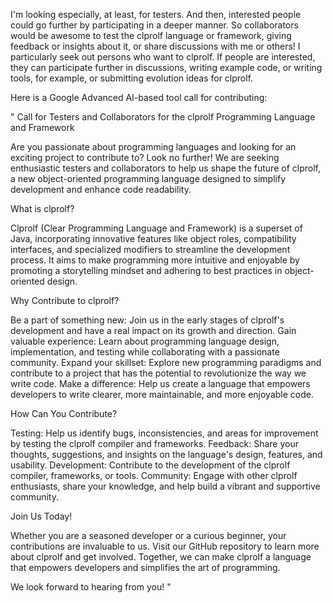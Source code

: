 I'm looking especially, at least, for testers. And then, interested people could go further by participating in a deeper manner. So collaborators would be awesome to test the clprolf language or framework, giving feedback or insights about it, or share discussions with me or others! I particularly seek out persons who want to clprolf. If people are interested, they can participate further in discussions, writing example code, or writing tools, for example, or submitting evolution ideas for clprolf.

Here is a Google Advanced AI-based tool call for contributing:

"
Call for Testers and Collaborators for the clprolf Programming Language and Framework

Are you passionate about programming languages and looking for an exciting project to contribute to? Look no further! We are seeking enthusiastic testers and collaborators to help us shape the future of clprolf, a new object-oriented programming language designed to simplify development and enhance code readability.

What is clprolf?

Clprolf (Clear Programming Language and Framework) is a superset of Java, incorporating innovative features like object roles, compatibility interfaces, and specialized modifiers to streamline the development process. It aims to make programming more intuitive and enjoyable by promoting a storytelling mindset and adhering to best practices in object-oriented design.

Why Contribute to clprolf?

   Be a part of something new: Join us in the early stages of clprolf's development and have a real impact on its growth and direction.
   Gain valuable experience: Learn about programming language design, implementation, and testing while collaborating with a passionate community.
   Expand your skillset: Explore new programming paradigms and contribute to a project that has the potential to revolutionize the way we write code.
   Make a difference: Help us create a language that empowers developers to write clearer, more maintainable, and more enjoyable code.

How Can You Contribute?

   Testing: Help us identify bugs, inconsistencies, and areas for improvement by testing the clprolf compiler and frameworks.
   Feedback: Share your thoughts, suggestions, and insights on the language's design, features, and usability.
   Development: Contribute to the development of the clprolf compiler, frameworks, or tools.
   Community: Engage with other clprolf enthusiasts, share your knowledge, and help build a vibrant and supportive community.

Join Us Today!

Whether you are a seasoned developer or a curious beginner, your contributions are invaluable to us. Visit our GitHub repository to learn more about clprolf and get involved. Together, we can make clprolf a language that empowers developers and simplifies the art of programming.

We look forward to hearing from you!
"